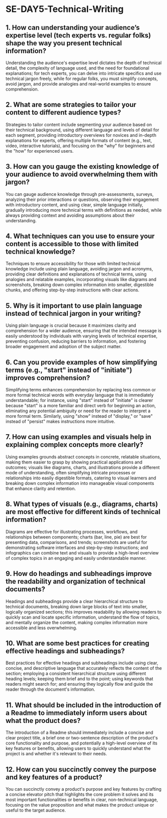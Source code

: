 
# SE-DAY5-Technical-Writing
## 1. How can understanding your audience’s expertise level (tech experts vs. regular folks) shape the way you present technical information?
Understanding the audience's expertise level dictates the depth of technical detail, the complexity of language used, and the need for foundational explanations; for tech experts, you can delve into intricate specifics and use technical jargon freely, while for regular folks, you must simplify concepts, avoid jargon, and provide analogies and real-world examples to ensure comprehension.

## 2. What are some strategies to tailor your content to different audience types?

Strategies to tailor content include segmenting your audience based on their technical background, using different language and levels of detail for each segment, providing introductory overviews for novices and in-depth explanations for experts, offering multiple formats of content (e.g., text, video, interactive tutorials), and focusing on the "why" for beginners and the "how" for experienced users.

## 3. How can you gauge the existing knowledge of your audience to avoid overwhelming them with jargon?
You can gauge audience knowledge through pre-assessments, surveys, analyzing their prior interactions or questions, observing their engagement with introductory content, and using clear, simple language initially, gradually introducing more technical terms with definitions as needed, while always providing context and avoiding assumptions about their understanding.

## 4. What techniques can you use to ensure your content is accessible to those with limited technical knowledge?
Techniques to ensure accessibility for those with limited technical knowledge include using plain language, avoiding jargon and acronyms, providing clear definitions and explanations of technical terms, using analogies and relatable examples, incorporating visuals like diagrams and screenshots, breaking down complex information into smaller, digestible chunks, and offering step-by-step instructions with clear actions.

## 5. Why is it important to use plain language instead of technical jargon in your writing?
Using plain language is crucial because it maximizes clarity and comprehension for a wider audience, ensuring that the intended message is easily understood by individuals with varying levels of technical expertise, preventing confusion, reducing barriers to information, and fostering broader engagement and adoption of the subject matter.

## 6. Can you provide examples of how simplifying terms (e.g., "start" instead of "initiate") improves comprehension?
Simplifying terms enhances comprehension by replacing less common or more formal technical words with everyday language that is immediately understandable; for instance, using "start" instead of "initiate" is clearer because "start" is a more familiar and direct verb for beginning an action, eliminating any potential ambiguity or need for the reader to interpret a more formal term. Similarly, using "show" instead of "display," or "save" instead of "persist" makes instructions more intuitive.

## 7. How can using examples and visuals help in explaining complex concepts more clearly?
Using examples grounds abstract concepts in concrete, relatable situations, making them easier to grasp by showing practical applications and outcomes; visuals like diagrams, charts, and illustrations provide a different mode of understanding, often simplifying intricate processes or relationships into easily digestible formats, catering to visual learners and breaking down complex information into manageable visual components that enhance clarity and retention.

## 8. What types of visuals (e.g., diagrams, charts) are most effective for different kinds of technical information?
Diagrams are effective for illustrating processes, workflows, and relationships between components; charts (bar, line, pie) are best for presenting data, comparisons, and trends; screenshots are useful for demonstrating software interfaces and step-by-step instructions; and infographics can combine text and visuals to provide a high-level overview of complex topics in an engaging and easily understandable manner.

## 9. How do headings and subheadings improve the readability and organization of technical documents?
Headings and subheadings provide a clear hierarchical structure to technical documents, breaking down large blocks of text into smaller, logically organized sections; this improves readability by allowing readers to quickly scan and locate specific information, understand the flow of topics, and mentally organize the content, making complex information more accessible and less overwhelming.

## 10. What are some best practices for creating effective headings and subheadings?
Best practices for effective headings and subheadings include using clear, concise, and descriptive language that accurately reflects the content of the section; employing a consistent hierarchical structure using different heading levels; keeping them brief and to the point; using keywords that readers might search for; and ensuring they logically flow and guide the reader through the document's information.

## 11. What should be included in the introduction of a Readme to immediately inform users about what the product does?
The introduction of a Readme should immediately include a concise and clear project title, a brief one or two-sentence description of the product's core functionality and purpose, and potentially a high-level overview of its key features or benefits, allowing users to quickly understand what the project is and whether it's relevant to their needs.

## 12. How can you succinctly convey the purpose and key features of a product?
You can succinctly convey a product's purpose and key features by crafting a concise elevator pitch that highlights the core problem it solves and its most important functionalities or benefits in clear, non-technical language, focusing on the value proposition and what makes the product unique or useful to the target audience.
